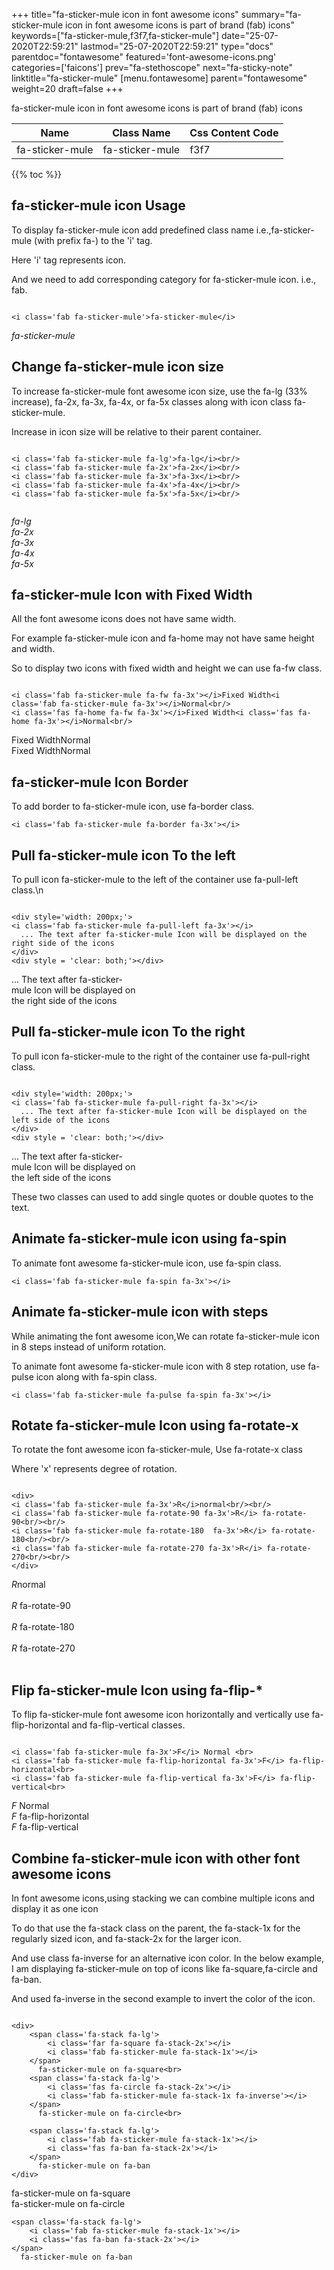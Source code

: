 +++
title="fa-sticker-mule icon in font awesome icons"
summary="fa-sticker-mule icon in font awesome icons is part of brand (fab) icons"
keywords=["fa-sticker-mule,f3f7,fa-sticker-mule"]
date="25-07-2020T22:59:21"
lastmod="25-07-2020T22:59:21"
type="docs"
parentdoc="fontawesome"
featured='font-awesome-icons.png'
categories=['faicons']
prev="fa-stethoscope"
next="fa-sticky-note"
linktitle="fa-sticker-mule"
[menu.fontawesome]
parent="fontawesome"
weight=20
draft=false
+++


fa-sticker-mule icon in font awesome icons is part of brand (fab) icons

<div class='table-responsive'><table class='table'><thead><tr><th>Name</th><th>Class Name</th><th>Css Content Code</th></tr></thead><tbody><tr><td>fa-sticker-mule</td><td>fa-sticker-mule</td><td>f3f7</td></tr></tbody></table></div>


{{% toc %}}


## fa-sticker-mule icon Usage

To display fa-sticker-mule icon add predefined class name i.e.,fa-sticker-mule (with prefix fa-) to the 'i' tag.

Here 'i' tag represents icon.

And we need to add corresponding category for fa-sticker-mule icon. i.e., fab.


```

<i class='fab fa-sticker-mule'>fa-sticker-mule</i>
```

<i class='fab fa-sticker-mule'>fa-sticker-mule</i>




## Change fa-sticker-mule icon size
To increase fa-sticker-mule font awesome icon size, use the fa-lg (33% increase), fa-2x, fa-3x, fa-4x, or fa-5x classes along with icon class fa-sticker-mule.

Increase in icon size will be relative to their parent container. 

```

<i class='fab fa-sticker-mule fa-lg'>fa-lg</i><br/>
<i class='fab fa-sticker-mule fa-2x'>fa-2x</i><br/>
<i class='fab fa-sticker-mule fa-3x'>fa-3x</i><br/>
<i class='fab fa-sticker-mule fa-4x'>fa-4x</i><br/>
<i class='fab fa-sticker-mule fa-5x'>fa-5x</i><br/>
            
```

<i class='fab fa-sticker-mule fa-lg'>fa-lg</i><br/>
<i class='fab fa-sticker-mule fa-2x'>fa-2x</i><br/>
<i class='fab fa-sticker-mule fa-3x'>fa-3x</i><br/>
<i class='fab fa-sticker-mule fa-4x'>fa-4x</i><br/>
<i class='fab fa-sticker-mule fa-5x'>fa-5x</i><br/>
            



## fa-sticker-mule Icon with Fixed Width 

All the font awesome icons does not have same width.

For example fa-sticker-mule icon and fa-home may not have same height and width.

So to display two icons with fixed width and height we can use fa-fw class.


```

<i class='fab fa-sticker-mule fa-fw fa-3x'></i>Fixed Width<i class='fab fa-sticker-mule fa-3x'></i>Normal<br/>
<i class='fas fa-home fa-fw fa-3x'></i>Fixed Width<i class='fas fa-home fa-3x'></i>Normal<br/>
```

<i class='fab fa-sticker-mule fa-fw fa-3x'></i>Fixed Width<i class='fab fa-sticker-mule fa-3x'></i>Normal<br/>
<i class='fas fa-home fa-fw fa-3x'></i>Fixed Width<i class='fas fa-home fa-3x'></i>Normal<br/>



## fa-sticker-mule Icon Border 

To add border to fa-sticker-mule icon, use fa-border class.


```
<i class='fab fa-sticker-mule fa-border fa-3x'></i>

```
<i class='fab fa-sticker-mule fa-border fa-3x'></i>





## Pull fa-sticker-mule icon To the left

To pull icon fa-sticker-mule to the left of the container use fa-pull-left class.\n

```

<div style='width: 200px;'>
<i class='fab fa-sticker-mule fa-pull-left fa-3x'></i>
  ... The text after fa-sticker-mule Icon will be displayed on the right side of the icons
</div>
<div style = 'clear: both;'></div>
```

<div style='width: 200px;'>
<i class='fab fa-sticker-mule fa-pull-left fa-3x'></i>
  ... The text after fa-sticker-mule Icon will be displayed on the right side of the icons
</div>
<div style = 'clear: both;'></div>




## Pull fa-sticker-mule icon To the right
To pull icon fa-sticker-mule to the right of the container use fa-pull-right class.

```

<div style='width: 200px;'>
<i class='fab fa-sticker-mule fa-pull-right fa-3x'></i>
  ... The text after fa-sticker-mule Icon will be displayed on the left side of the icons
</div>
<div style = 'clear: both;'></div>
```

<div style='width: 200px;'>
<i class='fab fa-sticker-mule fa-pull-right fa-3x'></i>
  ... The text after fa-sticker-mule Icon will be displayed on the left side of the icons
</div>
<div style = 'clear: both;'></div>

These two classes can used to add single quotes or double quotes to the text.


## Animate fa-sticker-mule icon using fa-spin
To animate font awesome fa-sticker-mule icon, use fa-spin class.

```
<i class='fab fa-sticker-mule fa-spin fa-3x'></i>
```
<i class='fab fa-sticker-mule fa-spin fa-3x'></i>




## Animate fa-sticker-mule icon with steps
While animating the font awesome icon,We can rotate fa-sticker-mule icon in 8 steps instead of uniform rotation.

To animate font awesome fa-sticker-mule icon with 8 step rotation, use fa-pulse icon along with fa-spin class.


```
<i class='fab fa-sticker-mule fa-pulse fa-spin fa-3x'></i>

```
<i class='fab fa-sticker-mule fa-pulse fa-spin fa-3x'></i>





## Rotate fa-sticker-mule Icon using fa-rotate-x
To rotate the font awesome icon fa-sticker-mule, Use fa-rotate-x class

Where 'x' represents degree of rotation.


```

<div>
<i class='fab fa-sticker-mule fa-3x'>R</i>normal<br/><br/>
<i class='fab fa-sticker-mule fa-rotate-90 fa-3x'>R</i> fa-rotate-90<br/><br/> 
<i class='fab fa-sticker-mule fa-rotate-180  fa-3x'>R</i> fa-rotate-180<br/><br/> 
<i class='fab fa-sticker-mule fa-rotate-270 fa-3x'>R</i> fa-rotate-270<br/><br/>
</div>
```

<div>
<i class='fab fa-sticker-mule fa-3x'>R</i>normal<br/><br/>
<i class='fab fa-sticker-mule fa-rotate-90 fa-3x'>R</i> fa-rotate-90<br/><br/> 
<i class='fab fa-sticker-mule fa-rotate-180  fa-3x'>R</i> fa-rotate-180<br/><br/> 
<i class='fab fa-sticker-mule fa-rotate-270 fa-3x'>R</i> fa-rotate-270<br/><br/>
</div>




## Flip fa-sticker-mule Icon using fa-flip-*
To flip fa-sticker-mule font awesome icon horizontally and vertically use fa-flip-horizontal and fa-flip-vertical classes. 

```

<i class='fab fa-sticker-mule fa-3x'>F</i> Normal <br>
<i class='fab fa-sticker-mule fa-flip-horizontal fa-3x'>F</i> fa-flip-horizontal<br>
<i class='fab fa-sticker-mule fa-flip-vertical fa-3x'>F</i> fa-flip-vertical<br>
```

<i class='fab fa-sticker-mule fa-3x'>F</i> Normal <br>
<i class='fab fa-sticker-mule fa-flip-horizontal fa-3x'>F</i> fa-flip-horizontal<br>
<i class='fab fa-sticker-mule fa-flip-vertical fa-3x'>F</i> fa-flip-vertical<br>




## Combine fa-sticker-mule icon with other font awesome icons
In font awesome icons,using stacking we can combine multiple icons and display it as one icon 

To do that use the fa-stack class on the parent, the fa-stack-1x for the regularly sized icon, and fa-stack-2x for the larger icon.

And use class fa-inverse for an alternative icon color. 
In the below example, I am displaying fa-sticker-mule on top of icons like fa-square,fa-circle and fa-ban.

And used fa-inverse in the second example to invert the color of the icon.

```

<div>
    <span class='fa-stack fa-lg'>
        <i class='far fa-square fa-stack-2x'></i>
        <i class='fab fa-sticker-mule fa-stack-1x'></i>
    </span>
      fa-sticker-mule on fa-square<br>
    <span class='fa-stack fa-lg'>
        <i class='fas fa-circle fa-stack-2x'></i>
        <i class='fab fa-sticker-mule fa-stack-1x fa-inverse'></i>
    </span>
      fa-sticker-mule on fa-circle<br>

    <span class='fa-stack fa-lg'>
        <i class='fab fa-sticker-mule fa-stack-1x'></i>
        <i class='fas fa-ban fa-stack-2x'></i>
    </span>
      fa-sticker-mule on fa-ban
</div>
```

<div>
    <span class='fa-stack fa-lg'>
        <i class='far fa-square fa-stack-2x'></i>
        <i class='fab fa-sticker-mule fa-stack-1x'></i>
    </span>
      fa-sticker-mule on fa-square<br>
    <span class='fa-stack fa-lg'>
        <i class='fas fa-circle fa-stack-2x'></i>
        <i class='fab fa-sticker-mule fa-stack-1x fa-inverse'></i>
    </span>
      fa-sticker-mule on fa-circle<br>

    <span class='fa-stack fa-lg'>
        <i class='fab fa-sticker-mule fa-stack-1x'></i>
        <i class='fas fa-ban fa-stack-2x'></i>
    </span>
      fa-sticker-mule on fa-ban
</div>






